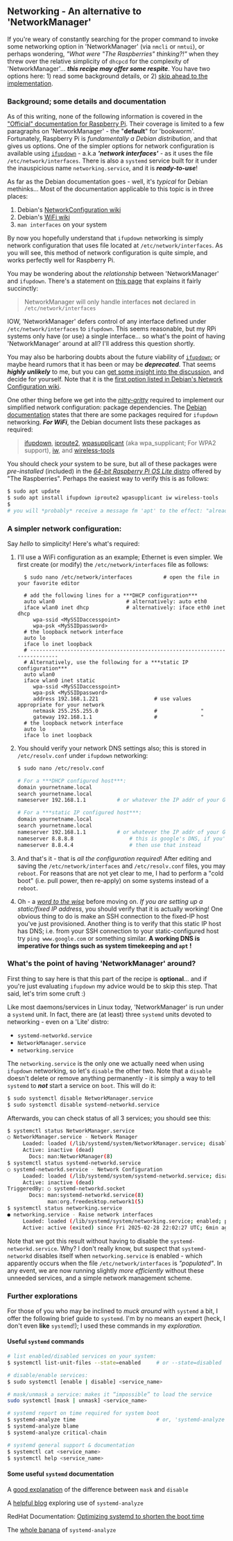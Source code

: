 ## Networking - An alternative to 'NetworkManager'

If you're weary of constantly searching for the proper command to invoke some networking option in 'NetworkManager' (via `nmcli` or `nmtui`), or perhaps wondering, *"What were "The Raspberries" thinking?!"* when  they threw over the relative simplicity of `dhcpcd` for the complexity of 'NetworkManager'... ***this recipe may offer some respite***. You have two options here: 1) read some background details, or 2) [skip ahead to the implementation](#a-simpler-network-configuration).

### Background; some details and documentation

As of this writing, none of the following information is covered in the ["Official" documentation for Raspberry Pi](https://www.raspberrypi.com/documentation/computers/configuration.html#networking). Their coverage is limited to a few paragraphs on 'NetworkManager' - the "**default**" for 'bookworm'. Fortunately, Raspberry Pi is *fundamentally a Debian distribution*, and that gives us options. One of the simpler options for network configuration is available using [`ifupdown`](https://www.computerhope.com/unix/ifup.htm) - a.k.a  ***'network interfaces'*** - as it uses the file `/etc/network/interfaces`.  There is also a `systemd` service built for it under the inauspicious name `networking.service`, and it is ***ready-to-use***! 

As far as the Debian documentation goes - well, it's *typical* for Debian methinks... Most of the documentation applicable to this topic is in three places: 

1.  Debian's [NetworkConfiguration wiki](https://wiki.debian.org/NetworkConfiguration) 
2.  Debian's [WiFi wiki](https://wiki.debian.org/WiFi/HowToUse) 
3.  `man interfaces` on your system

By now you hopefully understand that `ifupdown` networking is simply network configuration that uses file located at `/etc/network/interfaces`. As you will see, this method of network configuration is quite simple, and works perfectly well for Raspberry Pi. 

You may be wondering about the *relationship* between 'NetworkManager' and `ifupdown`. There's a statement on [this page](https://wiki.debian.org/NetworkManager#doc) that explains it fairly succinctly:  

>  NetworkManager will only handle interfaces **not** declared in `/etc/network/interfaces`

IOW, 'NetworkManager' defers control of any interface defined under `/etc/network/interfaces` to `ifupdown`. This seems reasonable, but my RPi systems only have (or use) a single interface... so what's the point of having 'NetworkManager' around at all? I'll address this question shortly. 

You may also be harboring doubts about the future viability of  [`ifupdown`](https://www.computerhope.com/unix/ifup.htm); or maybe heard rumors that  it has been or may be ***deprecated***. That seems ***highly unlikely*** to me, but you can [get some insight into the discussion](https://lwn.net/Articles/989055/), and decide for yourself. Note that it is the [first option listed in Debian's Network Configuration wiki](https://wiki.debian.org/NetworkConfiguration#A4_ways_to_configure_the_network). 

One other thing before we get into the [*nitty-gritty*](https://idioms.thefreedictionary.com/nitty-gritty) required to implement our simplified network configuration: package dependencies. The [Debian documentation](https://wiki.debian.org/WiFi/HowToUse#Using_ifupdown_and_wpasupplicant) states that there are some packages required for `ifupdown`  networking. ***For WiFi***, the Debian document  lists these packages as required: 

>  [ifupdown](https://packages.debian.org/ifupdown), [iproute2](https://packages.debian.org/iproute2), [wpasupplicant](https://packages.debian.org/wpasupplicant) (aka wpa_supplicant; For WPA2 support), [iw](https://packages.debian.org/iw), and [wireless-tools](https://packages.debian.org/wireless-tools) 

You should check *your* system to be sure, but all of these packages were *pre-installed* (included) in the [*64-bit Raspberry Pi OS Lite* distro](https://www.raspberrypi.com/software/operating-systems/) offered by "The Raspberries". Perhaps the easiest way to verify this is as follows: 

```bash 
$ sudo apt update
$ sudo apt install ifupdown iproute2 wpasupplicant iw wireless-tools
$
# you will *probably* receive a message fm 'apt' to the effect: "already latest version"
```

### A simpler network configuration:

Say *hello* to simplicity! Here's what's required: 

1.  I'll use a WiFi configuration as an example; Ethernet is even simpler. We first create (or modify) the  `/etc/network/interfaces` file as follows: 

      ```
        $ sudo nano /etc/network/interfaces          # open the file in your favorite editor
        
        # add the following lines for a ***DHCP configuration***
        auto wlan0                       # alternatively: auto eth0
        iface wlan0 inet dhcp            # alternatively: iface eth0 inet dhcp
           wpa-ssid <MySSIDaccesspoint>
           wpa-psk <MySSIDpassword>
        # the loopback network interface
        auto lo
        iface lo inet loopback
        # ----------------------------------------------------------------------------
        # Alternatively, use the following for a ***static IP configuration***
        auto wlan0
        iface wlan0 inet static
           wpa-ssid <MySSIDaccesspoint>
           wpa-psk <MySSIDpassword>
           address 192.168.1.221                  # use values appropriate for your network
           netmask 255.255.255.0                  #              "
           gateway 192.168.1.1                    #              "
        # the loopback network interface
        auto lo
        iface lo inet loopback
      ```

2.  You should verify your network DNS settings also; this is stored in `/etc/resolv.conf` under `ifupdown` networking: 

    ```bash
    $ sudo nano /etc/resolv.conf 
    
    # For a ***DHCP configured host***:
    domain yournetname.local
    search yournetname.local
    nameserver 192.168.1.1			# or whatever the IP addr of your Gateway/DNS server is
    
    # For a ***static IP configured host***: 
    domain yournetname.local
    search yournetname.local
    nameserver 192.168.1.1			# or whatever the IP addr of your Gateway/DNS server is
    nameserver 8.8.8.8					# this is google's DNS, if you're using something else
    nameserver 8.8.4.4					# then use that instead
    ```


3.  And that's it - that is *all the configuration required*! After editing and saving the  `/etc/network/interfaces` and `/etc/resolv.conf` files, you may `reboot`. For reasons that are not yet clear to me, I had to perform a "cold boot" (i.e. pull power, then re-apply) on some systems instead of a `reboot`. 
5.  Oh - a [*word to the wise*](https://idioms.thefreedictionary.com/word+to+the+wise) before moving on. *If you are setting up a static/fixed IP address*, you should verify that it is actually working! One obvious thing to do is make an SSH connection to the fixed-IP host you've just provisioned. Another thing is to verify that this static IP host has DNS; i.e. from your SSH connection to your static-configured host try `ping www.google.com` or something similar. **A working DNS is imperative for things such as system timekeeping and `apt` !** 

### What's the point of having 'NetworkManager' around?

First thing to say here is that this part of the recipe is **optional**... and if you're just evaluating `ifupdown` my advice would be to skip this step. That said, let's trim some cruft  :) 

Like most daemons/services in Linux today, 'NetworkManager' is run under a `systemd` unit. In fact, there are (at least) three `systemd` units devoted to networking - even on a 'Lite' distro:

*  `systemd-networkd.service`
*  `NetworkManager.service`
*  `networking.service`

The `networking.service` is the only one we actually need when using `ifupdown` networking, so let's `disable` the other two. Note that a `disable` doesn't delete or remove anything permanently - it is simply a way to tell `systemd` to ***not*** start a service on `boot`. This will do it: 

   ```bash
   $ sudo systemctl disable NetworkManager.service
   $ sudo systemctl disable systemd-networkd.service
   ```

Afterwards, you can check status of all 3 services; you should see this: 

   ```bash
   $ systemctl status NetworkManager.service
   ○ NetworkManager.service - Network Manager
        Loaded: loaded (/lib/systemd/system/NetworkManager.service; disabled; preset: enabled)
        Active: inactive (dead)
          Docs: man:NetworkManager(8)
   $ systemctl status systemd-networkd.service
   ○ systemd-networkd.service - Network Configuration
        Loaded: loaded (/lib/systemd/system/systemd-networkd.service; disabled; preset: enabled)
        Active: inactive (dead)
   TriggeredBy: ○ systemd-networkd.socket
          Docs: man:systemd-networkd.service(8)
                man:org.freedesktop.network1(5)
   $ systemctl status networking.service
   ● networking.service - Raise network interfaces
        Loaded: loaded (/lib/systemd/system/networking.service; enabled; preset: enabled)
        Active: active (exited) since Fri 2025-02-28 22:02:27 UTC; 6min ago
   ```

Note that we got this result without having to disable the `systemd-networkd.service`. Why? I don't really know, but suspect that `systemd-networkd` disables itself when `networking.service` is enabled - which apparently occurs when the file `/etc/network/interfaces` is *"populated"*. In any event, we are now running slightly *more efficiently* without these unneeded services, and a simple network management scheme. 

### Further explorations

For those of you who may be inclined to *muck around* with `systemd` a bit, I offer the following brief guide to `systemd`.  I'm by no means an expert (heck, I don't even **like** `systemd`!); I used these commands in my *exploration*. 

#### Useful `systemd` commands

```bash
# list enabled/disabled services on your system:
$ systemctl list-unit-files --state=enabled     # or --state=disabled 

# disable/enable services: 
$ sudo systemctl [enable | disable] <service_name> 

# mask/unmask a service: makes it “impossible” to load the service 
sudo systemctl [mask | unmask] <service_name>

# systemd report on time required for system boot
$ systemd-analyze time                          # or, 'systemd-analyze'
$ systemd-analyze blame
$ systemd-analyze critical-chain

# systemd general support & documentation
$ systemctl cat <service_name>
$ systemctl help <service_name>

```



#### Some useful `systemd` documentation 

A [good explanation](https://www.baeldung.com/linux/systemctl-mask-disable) of the difference between `mask` and `disable` 

A [helpful blog](https://opensource.com/article/20/9/systemd-startup-configuration) exploring use of `systemd-analyze` 

RedHat Documentation: [Optimizing systemd to shorten the boot time](https://docs.redhat.com/en/documentation/red_hat_enterprise_linux/9/html/using_systemd_unit_files_to_customize_and_optimize_your_system/optimizing-systemd-to-shorten-the-boot-time_working-with-systemd#optimizing-systemd-to-shorten-the-boot-time_working-with-systemd) 

The [whole banana](https://www.freedesktop.org/software/systemd/man/latest/systemd-analyze.html) of `systemd-analyze` 
